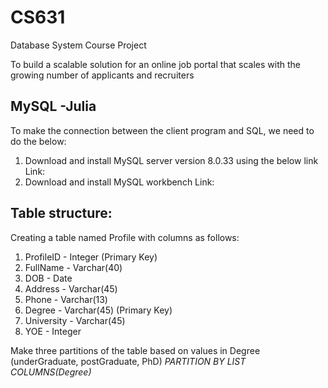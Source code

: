 # CS631
Database System Course Project

To build a scalable solution for an online job portal that scales with the growing number
of applicants and recruiters


## MySQL -Julia
To make the connection between the client program and SQL, we need to do the below:
1. Download and install MySQL server version 8.0.33 using the below link 
Link: [](https://dev.mysql.com/downloads/mysql/)
2. Download and install MySQL workbench
Link: [](https://dev.mysql.com/downloads/workbench/)

## Table structure:
Creating a table named Profile with columns as follows:
1. ProfileID - Integer (Primary Key)
2. FullName - Varchar(40)
3. DOB - Date
4. Address - Varchar(45)
5. Phone - Varchar(13)
6. Degree - Varchar(45) (Primary Key)
7. University - Varchar(45)
8. YOE - Integer

Make three partitions of the table based on values in Degree (underGraduate, postGraduate, PhD) 
*PARTITION BY LIST COLUMNS(Degree)*


